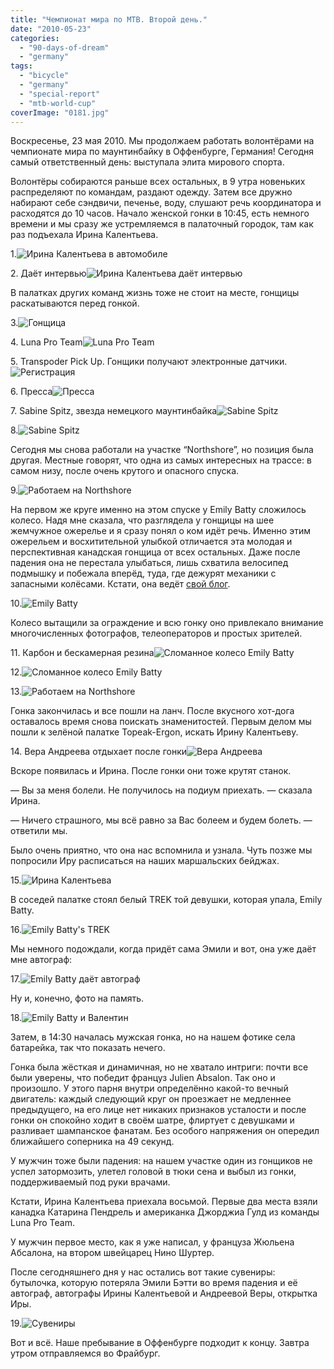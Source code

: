 ```yaml
---
title: "Чемпионат мира по MTB. Второй день."
date: "2010-05-23"
categories: 
  - "90-days-of-dream"
  - "germany"
tags: 
  - "bicycle"
  - "germany"
  - "special-report"
  - "mtb-world-cup"
coverImage: "0181.jpg"
---
```


Воскресенье, 23 мая 2010. Мы продолжаем работать волонтёрами на чемпионате мира по маунтинбайку в Оффенбурге, Германия! Сегодня самый ответственный день: выступала элита мирового спорта.

Волонтёры собираются раньше всех остальных, в 9 утра новеньких распределяют по командам, раздают одежду. Затем все дружно набирают себе сэндвичи, печенье, воду, слушают речь координатора и расходятся до 10 часов. Начало женской гонки в 10:45, есть немного времени и мы сразу же устремляемся в палаточный городок, там как раз подъехала Ирина Калентьева.

1.![Ирина Калентьева в автомобиле](0015.jpg "Ирина Калентьева в автомобиле")

2\. Даёт интервью![Ирина Калентьева даёт интервью](0025.jpg "Ирина Калентьева даёт интервью")

В палатках других команд жизнь тоже не стоит на месте, гонщицы раскатываются перед гонкой.

3.![](0035.jpg "Гонщица")

4\. Luna Pro Team![Luna Pro Team](0053.jpg "Luna Pro Team")

5\. Transpoder Pick Up. Гонщики получают электронные датчики.![](0045.jpg "Регистрация")

6\. Пресса![Пресса](0063.jpg "Пресса")

7\. Sabine Spitz, звезда немецкого маунтинбайка![Sabine Spitz](0073.jpg "Sabine Spitz")

8.![](0082.jpg "Sabine Spitz")

Сегодня мы снова работали на участке “Northshore”, но позиция была другая. Местные говорят, что одна из самых интересных на трассе: в самом низу, после очень крутого и опасного спуска.

9.![Работаем на Northshore](0092.jpg "Работаем на Northshore")

На первом же круге именно на этом спуске у Emily Batty сложилось колесо. Надя мне сказала, что разглядела у гонщицы на шее жемчужное ожерелье и я сразу понял о ком идёт речь. Именно этим ожерельем и восхитительной улыбкой отличается эта молодая и перспективная канадская гонщица от всех остальных. Даже после падения она не перестала улыбаться, лишь схватила велосипед подмышку и побежала вперёд, туда, где дежурят механики с запасными колёсами. Кстати, она ведёт [свой блог](http://www.emilybatty.com/).

10.![Emily Batty](0102.jpg "Emily Batty")

Колесо вытащили за ограждение и всю гонку оно привлекало внимание многочисленных фотографов, телеоператоров и простых зрителей.

11\. Карбон и бескамерная резина![Сломанное колесо Emily Batty](0112.jpg "Сломанное колесо Emily Batty")

12.![Сломанное колесо Emily Batty](0122.jpg "Сломанное колесо Emily Batty")

13.![Работаем на Northshore](0132.jpg "Работаем на Northshore")

Гонка закончилась и все пошли на ланч. После вкусного хот-дога оставалось время снова поискать знаменитостей. Первым делом мы пошли к зелёной палатке Topeak-Ergon, искать Ирину Калентьеву.

14\. Вера Андреева отдыхает после гонки![Вера Андреева](0142.jpg "Вера Андреева")

Вскоре появилась и Ирина. После гонки они тоже крутят станок.

— Вы за меня болели. Не получилось на подиум приехать. — сказала Ирина.

— Ничего страшного, мы всё равно за Вас болеем и будем болеть. — ответили мы.

Было очень приятно, что она нас вспомнила и узнала. Чуть позже мы попросили Иру расписаться на наших маршальских бейджах.

15.![Ирина Калентьева](0152.jpg "Ирина Калентьева")

В соседей палатке стоял белый TREK той девушки, которая упала, Emily Batty.

16.![Emily Batty's TREK](0161.jpg "Emily Batty's TREK")

Мы немного подождали, когда придёт сама Эмили и вот, она уже даёт мне автограф:

17.![Emily Batty даёт автограф](0171.jpg "Emily Batty даёт автограф")

Ну и, конечно, фото на память.

18.![Emily Batty и Валентин](0181.jpg "Emily Batty и Валентин")

Затем, в 14:30 началась мужская гонка, но на нашем фотике села батарейка, так что показать нечего.

Гонка была жёсткая и динамичная, но не хватало интриги: почти все были уверены, что победит француз Julien Absalon. Так оно и произошло. У этого парня внутри определённо какой-то вечный двигатель: каждый следующий круг он проезжает не медленнее предыдущего, на его лице нет никаких признаков усталости и после гонки он спокойно ходит в своём шатре, флиртует с девушками и разливает шампанское фанатам. Без особого напряжения он опередил ближайшего соперника на 49 секунд.

У мужчин тоже были падения: на нашем участке один из гонщиков не успел затормозить, улетел головой в тюки сена и выбыл из гонки, поддерживаемый под руки врачами.

Кстати, Ирина Калентьева приехала восьмой. Первые два места взяли канадка Катарина Пендрель и американка Джорджиа Гулд из команды Luna Pro Team.

У мужчин первое место, как я уже написал, у француза Жюльена Абсалона, на втором швейцарец Нино Шуртер.

После сегодняшнего дня у нас остались вот такие сувениры: бутылочка, которую потеряла Эмили Бэтти во время падения и её автограф, автографы Ирины Калентьевой и Андреевой Веры, открытка Иры.

19.![](0191.jpg "Сувениры")

Вот и всё. Наше пребывание в Оффенбурге подходит к концу. Завтра утром отправляемся во Фрайбург.
